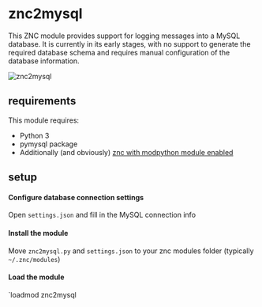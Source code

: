 # znc2mysql
This ZNC module provides support for logging messages into a MySQL database. It is currently in its early stages, with no support to generate the required database schema and requires manual configuration of the database information.


![znc2mysql](https://i.imgur.com/X15M9PO.png)
## requirements
This module requires:
* Python 3
* pymysql package
* Additionally (and obviously) [znc with modpython module enabled](http://wiki.znc.in/Modpython)


## setup
#### Configure database connection settings
Open `settings.json` and fill in the MySQL connection info

#### Install the module
Move `znc2mysql.py` and `settings.json` to your znc modules folder (typically `~/.znc/modules`)

#### Load the module
`loadmod znc2mysql

